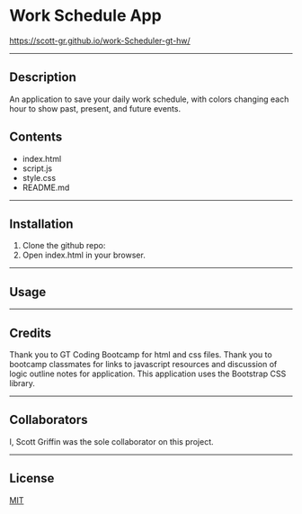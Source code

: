 # Work Schedule App

https://scott-gr.github.io/work-Scheduler-gt-hw/
<hr>

## Description
An application to save your daily work schedule, with colors changing each hour to show past, present, and future events.


## Contents
 * index.html
 * script.js
 * style.css
 * README.md

<hr>

## Installation
 1. Clone the github repo: 
 2. Open index.html in your browser.

<hr>

## Usage

<hr>

## Credits
Thank you to GT Coding Bootcamp for html and css files. Thank you to bootcamp classmates for links to javascript resources and discussion of logic outline notes for application. This application uses the Bootstrap CSS library.

<hr>

## Collaborators
I, Scott Griffin was the sole collaborator on this project.

<hr>

## License
[MIT](https://choosealicense.com/licenses/mit/)